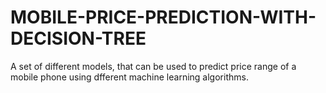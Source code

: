 # MOBILE-PRICE-PREDICTION-WITH-DECISION-TREE
A set of different models, that can be used to predict price range of a mobile phone using dfferent machine learning algorithms.

